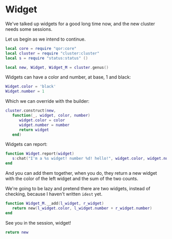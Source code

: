 # Widget


  We've talked up widgets for a good long time now, and the new cluster needs
some sessions\.

Let us begin as we intend to continue\.

```lua
local core = require "qor:core"
local cluster = require "cluster:cluster"
local s = require "status:status" ()
```

```lua
local new, Widget, Widget_M = cluster.genus()
```

Widgets can have a color and number, at base, 1 and black:

```lua
Widget.color = 'black'
Widget.number = 1
```

Which we can override with the builder:

```lua
cluster.construct(new,
   function(_, widget, color, number)
      widget.color = color
      widget.number = number
      return widget
   end)
```

Widgets can report:

```lua
function Widget.report(widget)
   s:chat("I'm a %s widget! number %d! hello!", widget.color, widget.number)
end
```

And you can add them together, when you do, they return a new widget with the
color of the left widget and the sum of the two counts\.

We're going to be lazy and pretend there are two widgets, instead of checking,
because I haven't written `idest` yet\.

```lua
function Widget_M.__add(l_widget, r_widget)
   return new(l_widget.color, l_widget.number + r_widget.number)
end
```

See you in the session, widget\!

```lua
return new
```
